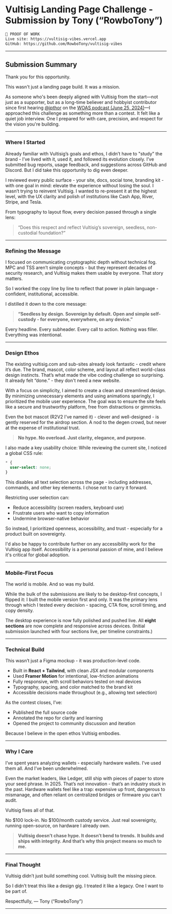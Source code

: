 # Vultisig Landing Page Challenge  -  Submission by Tony (“RowboTony”)

```txt
🚨 PROOF OF WORK
Live site: https://vultisig-vibes.vercel.app
GitHub: https://github.com/RowboTony/vultisig-vibes
```

---

## Submission Summary

Thank you for this opportunity.

This wasn't just a landing page build. It was a mission.

As someone who's been deeply aligned with Vultisig from the start—not just as a supporter, but as a long-time believer and hobbyist contributor since first hearing [@jpthor](https://x.com/jpthor) on the [WOAS podcast (June 25, 2024)](https://podcasts.apple.com/us/podcast/btc-down-alts-outperform-crypto-town-hall-w-thorchain/id1500066831?i=1000660227158)—I approached this challenge as something more than a contest. It felt like a quiet job interview. One I prepared for with care, precision, and respect for the vision you're building.

---

### Where I Started

Already familiar with Vultisig’s goals and ethos, I didn’t have to "study" the brand - I’ve lived with it, used it, and followed its evolution closely. I’ve submitted bug reports, usage feedback, and suggestions across GitHub and Discord. But I did take this opportunity to dig even deeper.

I reviewed every public surface - your site, docs, social tone, branding kit - with one goal in mind: elevate the experience without losing the soul. I wasn’t trying to reinvent Vultisig. I wanted to re-present it at the highest level, with the UX clarity and polish of institutions like Cash App, River, Stripe, and Tesla.

From typography to layout flow, every decision passed through a single lens:

> “Does this respect and reflect Vultisig’s sovereign, seedless, non-custodial foundation?”

---

### Refining the Message

I focused on communicating cryptographic depth without technical fog. MPC and TSS aren’t simple concepts - but they represent decades of security research, and Vultisig makes them usable by everyone. That story matters.

So I worked the copy line by line to reflect that power in plain language - confident, institutional, accessible.

I distilled it down to the core message:

> **“Seedless by design. Sovereign by default. Open and simple self-custody - for everyone, everywhere, on any device.”**

Every headline. Every subheader. Every call to action.
Nothing was filler. Everything was intentional.

---

### Design Ethos

The existing vultisig.com and sub-sites already look fantastic - credit where it’s due. The brand, mascot, color scheme, and layout all reflect world-class design instincts. That’s what made the vibe coding challenge so surprising. It already felt “done.” - they don't need a new website.

With a focus on simplicity, I aimed to create a clean and streamlined design. By minimizing unnecessary elements and using animations sparingly, I prioritized the mobile user experience. The goal was to ensure the site feels like a secure and trustworthy platform, free from distractions or gimmicks.

Even the bot mascot (R2V2 I've named it) - clever and well-designed - is gently reserved for the airdrop section. A nod to the degen crowd, but never at the expense of institutional trust.

> **No hype. No overload. Just clarity, elegance, and purpose.**

I also made a key usability choice:
While reviewing the current site, I noticed a global CSS rule:

```css
* {
  user-select: none;
}
```

This disables all text selection across the page - including addresses, commands, and other key elements. I chose not to carry it forward.

Restricting user selection can:

- Reduce accessibility (screen readers, keyboard use)
- Frustrate users who want to copy information
- Undermine browser-native behavior

So instead, I prioritized openness, accessibility, and trust - especially for a product built on sovereignty.

I'd also be happy to contribute further on any accessibility work for the Vultisig app itself. Accessibility is a personal passion of mine, and I believe it's critical for global adoption.

---

### Mobile-First Focus

The world is mobile. And so was my build.

While the bulk of the submissions are likely to be desktop-first concepts, I flipped it: I built the mobile version first and only. It was the primary lens through which I tested every decision - spacing, CTA flow, scroll timing, and copy density.

The desktop experience is now fully polished and pushed live. All **eight sections** are now complete and responsive across devices. (Initial submission launched with four sections live, per timeline constraints.)

---

### Technical Build

This wasn’t just a Figma mockup - it was production-level code.

- Built in **React + Tailwind**, with clean JSX and modular components
- Used **Framer Motion** for intentional, low-friction animations
- Fully responsive, with scroll behaviors tested on real devices
- Typography, spacing, and color matched to the brand kit
- Accessible decisions made throughout (e.g., allowing text selection)

As the contest closes, I’ve:

- Published the full source code
- Annotated the repo for clarity and learning
- Opened the project to community discussion and iteration

Because I believe in the open ethos Vultisig embodies.

---

### Why I Care

I’ve spent years analyzing wallets - especially hardware wallets. I’ve used them all. And I’ve been underwhelmed.

Even the market leaders, like Ledger, still ship with pieces of paper to store your seed phrase. In 2025. That’s not innovation - that’s an industry stuck in the past. Hardware wallets feel like a trap: expensive up front, dangerous to mismanage, and often reliant on centralized bridges or firmware you can’t audit.

Vultisig fixes all of that.

No $100 lock-in. No $100/month custody service.
Just real sovereignty, running open-source, on hardware I already own.

> **Vultisig doesn’t chase hype. It doesn’t bend to trends.**
> **It builds and ships with integrity. And that’s why this project means so much to me.**

---

### Final Thought

Vultisig didn’t just build something cool.
Vultisig built the missing piece.

So I didn’t treat this like a design gig.
I treated it like a legacy.
One I want to be part of.

Respectfully,
— Tony (“RowboTony”)

---

